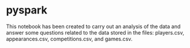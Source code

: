 # pyspark

This notebook has been created to carry out an analysis of the data and answer some questions related to the data stored in the files: players.csv, appearances.csv, competitions.csv, and games.csv.
